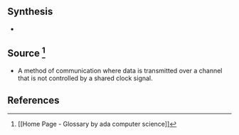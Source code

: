 ## Synthesis
- 
## Source [^1]
- A method of communication where data is transmitted over a channel that is not controlled by a shared clock signal.
## References

[^1]: [[Home Page - Glossary by ada computer science]]